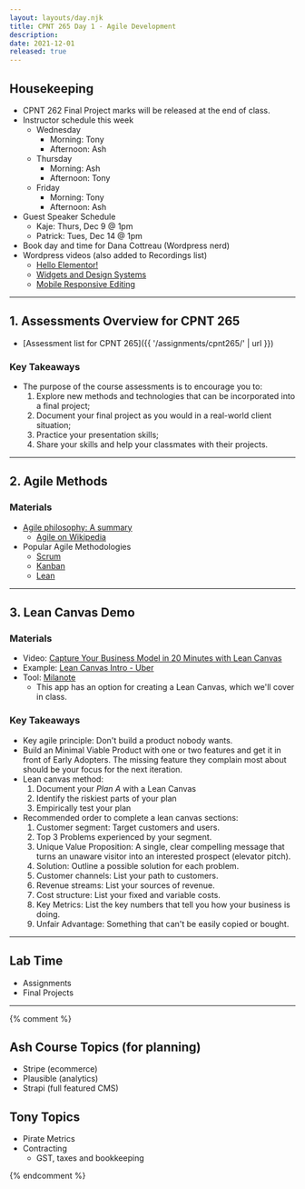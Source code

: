 ```yaml
---
layout: layouts/day.njk
title: CPNT 265 Day 1 - Agile Development
description: 
date: 2021-12-01
released: true
---
```


## Housekeeping
- CPNT 262 Final Project marks will be released at the end of class.
- Instructor schedule this week
    - Wednesday
        - Morning: Tony
        - Afternoon: Ash
    - Thursday
        - Morning: Ash
        - Afternoon: Tony
    - Friday
        - Morning: Tony
        - Afternoon: Ash
- Guest Speaker Schedule
    - Kaje: Thurs, Dec 9 @ 1pm
    - Patrick: Tues, Dec 14 @ 1pm
- Book day and time for Dana Cottreau (Wordpress nerd)
- Wordpress videos (also added to Recordings list)
    - [Hello Elementor!](https://vimeo.com/530597589/1b2e7206ed)
    - [Widgets and Design Systems](https://vimeo.com/531256211/9423fe6d1b)
    - [Mobile Responsive Editing](https://vimeo.com/531549426/dd44eee376)

---

## 1. Assessments Overview for CPNT 265
- [Assessment list for CPNT 265]({{ '/assignments/cpnt265/' | url }})

### Key Takeaways
- The purpose of the course assessments is to encourage you to:
    1. Explore new methods and technologies that can be incorporated into a final project;
    2. Document your final project as you would in a real-world client situation;
    3. Practice your presentation skills;
    4. Share your skills and help your classmates with their projects.

---

## 2. Agile Methods
### Materials
- [Agile philosophy: A summary](https://development.robinwinslow.uk/2014/01/10/agile-philosophy/)
    - [Agile on Wikipedia](https://en.wikipedia.org/wiki/Agile_software_development)
- Popular Agile Methodologies
    - [Scrum](https://www.scrum.org/)
    - [Kanban](https://en.wikipedia.org/wiki/Kanban)
    - [Lean](http://theleanstartup.com/principles) 

---

## 3. Lean Canvas Demo
### Materials
- Video: [Capture Your Business Model in 20 Minutes with Lean Canvas](https://youtu.be/7o8uYdUaFR4)
- Example: [Lean Canvas Intro - Uber](https://youtu.be/pvIN9STpzCQ)
- Tool: [Milanote](https://milanote.com/)
    - This app has an option for creating a Lean Canvas, which we'll cover in class.

### Key Takeaways
- Key agile principle: Don't build a product nobody wants.
- Build an Minimal Viable Product with one or two features and get it in front of Early Adopters. The missing feature they complain most about should be your focus for the next iteration.
- Lean canvas method:
    1. Document your _Plan A_ with a Lean Canvas
    2. Identify the riskiest parts of your plan
    3. Empirically test your plan
- Recommended order to complete a lean canvas sections:
    1. Customer segment: Target customers and users.
    2. Top 3 Problems experienced by your segment.
    3. Unique Value Proposition: A single, clear compelling message that turns an unaware visitor into an interested prospect (elevator pitch).
    4. Solution: Outline a possible solution for each problem.
    5. Customer channels: List your path to customers.
    6. Revenue streams: List your sources of revenue.
    7. Cost structure: List your fixed and variable costs.
    8. Key Metrics: List the key numbers that tell you how your business is doing.
    9. Unfair Advantage: Something that can't be easily copied or bought.

---

## Lab Time
- Assignments
- Final Projects

---

{% comment %}
## Ash Course Topics (for planning)
- Stripe (ecommerce)
- Plausible (analytics)
- Strapi (full featured CMS)

## Tony Topics
- Pirate Metrics
- Contracting
    - GST, taxes and bookkeeping

{% endcomment %}